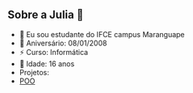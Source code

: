 ## Sobre a Julia 👋

- 🔭 Eu sou estudante do IFCE campus Maranguape
- 🎂 Aniversário: 08/01/2008
- ⚡ Curso: Informática
- 🦋 Idade: 16 anos
- Projetos:
- [POO]()

